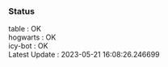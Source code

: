 ### Status


table : OK  
hogwarts : OK  
icy-bot : OK  
Latest Update : 2023-05-21 16:08:26.246699
